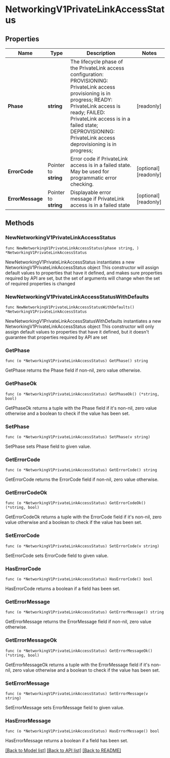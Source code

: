 # NetworkingV1PrivateLinkAccessStatus

## Properties

Name | Type | Description | Notes
------------ | ------------- | ------------- | -------------
**Phase** | **string** | The lifecycle phase of the PrivateLink access configuration:    PROVISIONING: PrivateLink access provisioning is in progress;    READY:  PrivateLink access is ready;    FAILED: PrivateLink access is in a failed state;    DEPROVISIONING: PrivateLink access deprovisioning is in progress;  | [readonly] 
**ErrorCode** | Pointer to **string** | Error code if PrivateLink access is in a failed state. May be used for programmatic error checking. | [optional] [readonly] 
**ErrorMessage** | Pointer to **string** | Displayable error message if PrivateLink access is in a failed state | [optional] [readonly] 

## Methods

### NewNetworkingV1PrivateLinkAccessStatus

`func NewNetworkingV1PrivateLinkAccessStatus(phase string, ) *NetworkingV1PrivateLinkAccessStatus`

NewNetworkingV1PrivateLinkAccessStatus instantiates a new NetworkingV1PrivateLinkAccessStatus object
This constructor will assign default values to properties that have it defined,
and makes sure properties required by API are set, but the set of arguments
will change when the set of required properties is changed

### NewNetworkingV1PrivateLinkAccessStatusWithDefaults

`func NewNetworkingV1PrivateLinkAccessStatusWithDefaults() *NetworkingV1PrivateLinkAccessStatus`

NewNetworkingV1PrivateLinkAccessStatusWithDefaults instantiates a new NetworkingV1PrivateLinkAccessStatus object
This constructor will only assign default values to properties that have it defined,
but it doesn't guarantee that properties required by API are set

### GetPhase

`func (o *NetworkingV1PrivateLinkAccessStatus) GetPhase() string`

GetPhase returns the Phase field if non-nil, zero value otherwise.

### GetPhaseOk

`func (o *NetworkingV1PrivateLinkAccessStatus) GetPhaseOk() (*string, bool)`

GetPhaseOk returns a tuple with the Phase field if it's non-nil, zero value otherwise
and a boolean to check if the value has been set.

### SetPhase

`func (o *NetworkingV1PrivateLinkAccessStatus) SetPhase(v string)`

SetPhase sets Phase field to given value.


### GetErrorCode

`func (o *NetworkingV1PrivateLinkAccessStatus) GetErrorCode() string`

GetErrorCode returns the ErrorCode field if non-nil, zero value otherwise.

### GetErrorCodeOk

`func (o *NetworkingV1PrivateLinkAccessStatus) GetErrorCodeOk() (*string, bool)`

GetErrorCodeOk returns a tuple with the ErrorCode field if it's non-nil, zero value otherwise
and a boolean to check if the value has been set.

### SetErrorCode

`func (o *NetworkingV1PrivateLinkAccessStatus) SetErrorCode(v string)`

SetErrorCode sets ErrorCode field to given value.

### HasErrorCode

`func (o *NetworkingV1PrivateLinkAccessStatus) HasErrorCode() bool`

HasErrorCode returns a boolean if a field has been set.

### GetErrorMessage

`func (o *NetworkingV1PrivateLinkAccessStatus) GetErrorMessage() string`

GetErrorMessage returns the ErrorMessage field if non-nil, zero value otherwise.

### GetErrorMessageOk

`func (o *NetworkingV1PrivateLinkAccessStatus) GetErrorMessageOk() (*string, bool)`

GetErrorMessageOk returns a tuple with the ErrorMessage field if it's non-nil, zero value otherwise
and a boolean to check if the value has been set.

### SetErrorMessage

`func (o *NetworkingV1PrivateLinkAccessStatus) SetErrorMessage(v string)`

SetErrorMessage sets ErrorMessage field to given value.

### HasErrorMessage

`func (o *NetworkingV1PrivateLinkAccessStatus) HasErrorMessage() bool`

HasErrorMessage returns a boolean if a field has been set.


[[Back to Model list]](../README.md#documentation-for-models) [[Back to API list]](../README.md#documentation-for-api-endpoints) [[Back to README]](../README.md)


